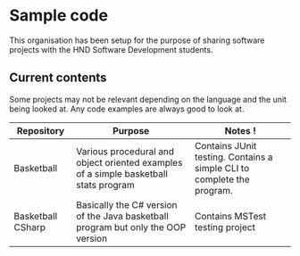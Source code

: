 # Sample code

This organisation has been setup for the purpose of sharing software projects with the HND Software Development students.

## Current contents

Some projects may not be relevant depending on the language and the unit being looked at. Any code examples are always good to look at.

| Repository | Purpose | Notes !
|---|---|---|
| Basketball | Various procedural and object oriented examples of a simple basketball stats program | Contains JUnit testing. Contains a simple CLI to complete the program. |
| Basketball CSharp | Basically the C# version of the Java basketball program but only the OOP version | Contains MSTest testing project |
